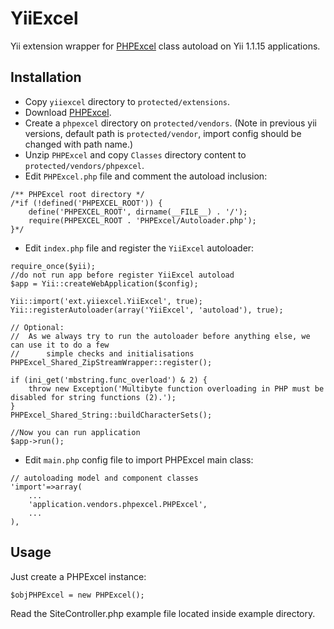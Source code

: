 # YiiExcel

Yii extension wrapper for [PHPExcel](https://github.com/PHPOffice/PHPExcel) class autoload on Yii 1.1.15 applications.

## Installation

* Copy `yiiexcel` directory to `protected/extensions`.
* Download [PHPExcel](http://phpexcel.codeplex.com/releases/view/96183).
* Create a `phpexcel` directory on `protected/vendors`. (Note in previous yii versions, default path is `protected/vendor`, import config should be changed with path name.)
* Unzip `PHPExcel` and copy `Classes` directory content to `protected/vendors/phpexcel`.
* Edit `PHPExcel.php` file and comment the autoload inclusion:

~~~
/** PHPExcel root directory */
/*if (!defined('PHPEXCEL_ROOT')) {
    define('PHPEXCEL_ROOT', dirname(__FILE__) . '/');
    require(PHPEXCEL_ROOT . 'PHPExcel/Autoloader.php');
}*/
~~~

* Edit `index.php` file and register the `YiiExcel` autoloader:

~~~
require_once($yii);
//do not run app before register YiiExcel autoload
$app = Yii::createWebApplication($config);

Yii::import('ext.yiiexcel.YiiExcel', true);
Yii::registerAutoloader(array('YiiExcel', 'autoload'), true);

// Optional:
//	As we always try to run the autoloader before anything else, we can use it to do a few
//		simple checks and initialisations
PHPExcel_Shared_ZipStreamWrapper::register();

if (ini_get('mbstring.func_overload') & 2) {
    throw new Exception('Multibyte function overloading in PHP must be disabled for string functions (2).');
}
PHPExcel_Shared_String::buildCharacterSets();

//Now you can run application
$app->run();
~~~

* Edit `main.php` config file to import PHPExcel main class:

~~~
// autoloading model and component classes
'import'=>array(
    ...
    'application.vendors.phpexcel.PHPExcel',
    ...
),
~~~


## Usage

Just create a PHPExcel instance:

~~~
$objPHPExcel = new PHPExcel();
~~~

Read the SiteController.php example file located inside example directory.
